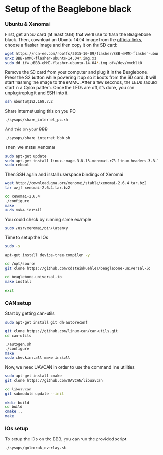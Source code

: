 # Setup of the Beaglebone black

### Ubuntu & Xenomai

First, get an SD card (at least 4GB) that we'll use to flash the Beaglebone black.
Then, download an Ubuntu 14.04 image from the [official links](https://rcn-ee.com/rootfs/),
choose a flasher image and then copy it on the SD card:
```sh
wget https://rcn-ee.com/rootfs/2015-10-09/flasher/BBB-eMMC-flasher-ubuntu-14.04.3-console-armhf-2015-10-09-2gb.img.xz
unxz BBB-eMMC-flasher-ubuntu-14.04*.img.xz
sudo dd if=./BBB-eMMC-flasher-ubuntu-14.04*.img of=/dev/mmcblk0
```

Remove the SD card from your computer and plug it in the Beaglebone.
Press the S2 button while powering it up so it boots from the SD card.
It will start flashing the image to the eMMC.
After a few seconds, the LEDs should start in a Cylon pattern.
Once the LEDs are off, it’s done, you can unplug/replug it and SSH into it.
```sh
ssh ubuntu@192.168.7.2
```

Share internet using this on you PC
```sh
./sysops/share_internet_pc.sh
```

And this on your BBB
```sh
./sysops/share_internet_bbb.sh
```

Then, we install Xenomai
```sh
sudo apt-get update
sudo apt-get install linux-image-3.8.13-xenomai-r78 linux-headers-3.8.13-xenomai-r78 linux-firmware-image-3.8.13-xenomai-r78
sudo reboot
```

Then SSH again and install userspace bindings of Xenomai
```sh
wget http://download.gna.org/xenomai/stable/xenomai-2.6.4.tar.bz2
tar xvjf xenomai-2.6.4.tar.bz2

cd xenomai-2.6.4
./configure
make
sudo make install
```

You could check by running some example
```sh
sudo /usr/xenomai/bin/latency
```

Time to setup the IOs
```sh
sudo -s

apt-get install device-tree-compiler -y

cd /opt/source
git clone https://github.com/cdsteinkuehler/beaglebone-universal-io

cd beaglebone-universal-io
make install

exit
```

### CAN setup

Start by getting can-utils
```sh
sudo apt-get install git dh-autoreconf

git clone https://github.com/linux-can/can-utils.git
cd can-utils

./autogen.sh
./configure
make
sudo checkinstall make install
```

Now, we need UAVCAN in order to use the command line utilities
```sh
sudo apt-get install cmake
git clone https://github.com/UAVCAN/libuavcan

cd libuavcan
git submodule update --init

mkdir build
cd build
cmake ..
make
```

### IOs setup

To setup the IOs on the BBB, you can run the provided script
```sh
./sysops/goldorak_overlay.sh
```
